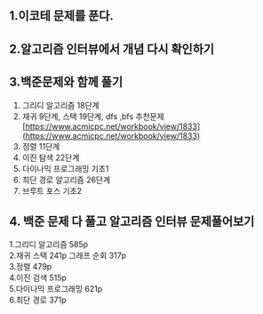 ## 1.이코테 문제를 푼다.
## 2.알고리즘 인터뷰에서 개념 다시 확인하기
## 3.백준문제와 함께 풀기
1. 그리디 알고리즘 18단계
2. 재귀 9단계, 스택 19단계, dfs ,bfs  추천문제 [https://www.acmicpc.net/workbook/view/1833](https://www.acmicpc.net/workbook/view/1833)
3. 정렬 11단계
4. 이진 탐색 22단계
5. 다이나믹 프로그래밍 기초1
6. 최단 경로 알고리즘 26단계
7. 브루트 포스 기초2

## 4. 백준 문제 다 풀고 알고리즘 인터뷰 문제풀어보기

1.그리디 알고리즘 585p  
2.재귀 스택 241p 그래프 순회 317p  
3.정렬 479p  
4.이진 검색 515p  
5.다이나믹 프로그래밍 621p  
6.최단 경로 371p  
